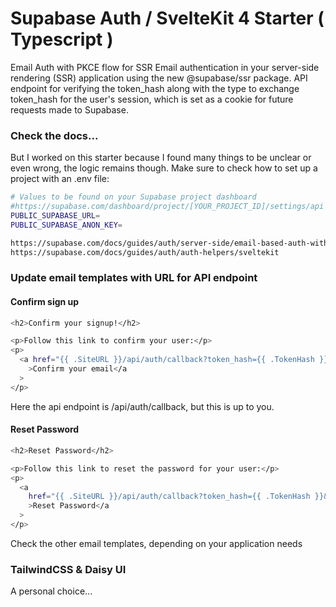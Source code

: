 # Supabase Auth / SvelteKit 4 Starter ( Typescript )

Email Auth with PKCE flow for SSR
Email authentication in your server-side rendering (SSR) application using the new @supabase/ssr package. 
API endpoint for verifying the token_hash along with the type to exchange token_hash for the user's session, which is set as a cookie for future requests made to Supabase.

### Check the docs...
But I worked on this starter because I found many things to be unclear or even wrong, the logic remains though.
Make sure to check how to set up a project with an .env file:

```bash 
# Values to be found on your Supabase project dashboard
#https://supabase.com/dashboard/project/[YOUR_PROJECT_ID]/settings/api
PUBLIC_SUPABASE_URL=
PUBLIC_SUPABASE_ANON_KEY=
```

```bash
https://supabase.com/docs/guides/auth/server-side/email-based-auth-with-pkce-flow-for-ssr?framework=sveltekit
https://supabase.com/docs/guides/auth/auth-helpers/sveltekit
```

### Update email templates with URL for API endpoint

#### Confirm sign up

```bash 
<h2>Confirm your signup!</h2>

<p>Follow this link to confirm your user:</p>
<p>
  <a href="{{ .SiteURL }}/api/auth/callback?token_hash={{ .TokenHash }}&type=email"
    >Confirm your email</a
  >
</p>
```
Here the api endpoint is /api/auth/callback, but this is up to you.

#### Reset Password

```bash 
<h2>Reset Password</h2>

<p>Follow this link to reset the password for your user:</p>
<p>
  <a
    href="{{ .SiteURL }}/api/auth/callback?token_hash={{ .TokenHash }}&type=recovery&next=/update-password"
    >Reset Password</a
  >
</p>
```
Check the other email templates, depending on your application needs

### TailwindCSS & Daisy UI
A personal choice...